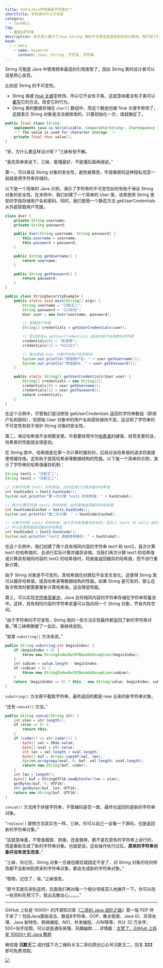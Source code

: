```yaml
---
title: 为什么Java字符串是不可变的？
shortTitle: 字符串为什么不可变
category:
  - Java核心
tag:
  - 数组&字符串
description: 本文深入探讨了Java String 类的不可变性及其背后的设计原则。我们将了解不可变字符串如何提高代码的安全性、性能和可维护性，以及为什么Java选择了这种设计。探索String类的内部实现，理解为何Java字符串是不可变的。
head:
  - - meta
    - name: keywords
      content: Java, String, 不可变, 字符串
---
```



String 可能是 Java 中使用频率最高的引用类型了，因此 String 类的设计者可以说是用心良苦。

比如说 String 的不可变性。

- String 类被 [final 关键字](https://javabetter.cn/oo/final.html)修饰，所以它不会有子类，这就意味着没有子类可以[重写](https://javabetter.cn/basic-extra-meal/override-overload.html)它的方法，改变它的行为。
- String 类的数据存储在 `char[]` 数组中，而这个数组也被 final 关键字修饰了，这就表示 String 对象是没法被修改的，只要初始化一次，值就确定了。

```java
public final class String
    implements java.io.Serializable, Comparable<String>, CharSequence {
    /** The value is used for character storage. */
    private final char value[];
}
```

“哥，为什么要这样设计呢？”三妹有些不解。

“我先简单来说下，三妹，能懂最好，不能懂后面再细说。”

第一，可以保证 String 对象的安全性，避免被篡改，毕竟像密码这种隐私信息一般就是用字符串存储的。

以下是一个简单的 Java 示例，演示了字符串的不可变性如何有助于保证 String 对象的安全性。在本例中，我们创建了一个简单的 User 类，该类使用 String 类型的字段存储用户名和密码。同时，我们使用一个静态方法 getUserCredentials 从外部获取用户凭据。

```java
class User {
    private String username;
    private String password;

    public User(String username, String password) {
        this.username = username;
        this.password = password;
    }

    public String getUsername() {
        return username;
    }

    public String getPassword() {
        return password;
    }
}

public class StringSecurityExample {
    public static void main(String[] args) {
        String username = "沉默王二";
        String password = "123456";
        User user = new User(username, password);

        // 获取用户凭据
        String[] credentials = getUserCredentials(user);

        // 尝试修改从 getUserCredentials 返回的用户名和密码字符串
        credentials[0] = "陈清扬";
        credentials[1] = "612311";

        // 输出原始 User 对象中的用户名和密码
        System.out.println("原始用户名: " + user.getUsername());
        System.out.println("原始密码: " + user.getPassword());
    }

    public static String[] getUserCredentials(User user) {
        String[] credentials = new String[2];
        credentials[0] = user.getUsername();
        credentials[1] = user.getPassword();
        return credentials;
    }
}
```

在这个示例中，尽管我们尝试修改 getUserCredentials 返回的字符串数组（即用户名和密码），但原始 User 对象中的用户名和密码保持不变。这证明了字符串的不可变性有助于保护 String 对象的安全性。

第二，保证哈希值不会频繁变更。毕竟要经常作为[哈希表](https://javabetter.cn/collection/hashmap.html)的键值，经常变更的话，哈希表的性能就会很差劲。

在 String 类中，哈希值是在第一次计算时缓存的，后续对该哈希值的请求将直接使用缓存值。这有助于提高哈希表等数据结构的性能。以下是一个简单的示例，演示了字符串的哈希值缓存机制：

```java
String text1 = "沉默王二";
String text2 = "沉默王二";

// 计算字符串 text1 的哈希值，此时会进行计算并缓存哈希值
int hashCode1 = text1.hashCode();
System.out.println("第一次计算 text1 的哈希值: " + hashCode1);

// 再次计算字符串 text1 的哈希值，此时直接返回缓存的哈希值
int hashCode1Cached = text1.hashCode();
System.out.println("第二次计算: " + hashCode1Cached);

// 计算字符串 text2 的哈希值，由于字符串常量池的存在，实际上 text1 和 text2 指向同一个字符串对象
// 所以这里直接返回缓存的哈希值
int hashCode2 = text2.hashCode();
System.out.println("text2 直接使用缓存: " + hashCode2);
```

在这个示例中，我们创建了两个具有相同内容的字符串 text1 和 text2。首次计算 text1 的哈希值时，会进行实际计算并缓存该值。当我们再次计算 text1 的哈希值或计算具有相同内容的 text2 的哈希值时，将直接返回缓存的哈希值，而不进行重新计算。

由于 String 对象是不可变的，其哈希值在创建后不会发生变化。这使得 String 类可以缓存哈希值，提高哈希表等数据结构的性能。如果 String 是可变的，那么在每次修改时都需要重新计算哈希值，这会降低性能。

第三，可以实现[字符串常量池](https://javabetter.cn/string/constant-pool.html)，Java 会将相同内容的字符串存储在字符串常量池中。这样，具有相同内容的字符串变量可以指向同一个 String 对象，节省内存空间。

“由于字符串的不可变性，String 类的一些方法实现最终都返回了新的字符串对象。”等三妹稍微缓了一会后，我继续说到。

“就拿 `substring()` 方法来说。”

```java
public String substring(int beginIndex) {
    if (beginIndex < 0) {
        throw new StringIndexOutOfBoundsException(beginIndex);
    }
    int subLen = value.length - beginIndex;
    if (subLen < 0) {
        throw new StringIndexOutOfBoundsException(subLen);
    }
    return (beginIndex == 0) ? this : new String(value, beginIndex, subLen);
}
```

`substring()` 方法用于截取字符串，最终返回的都是 new 出来的新字符串对象。

“还有 `concat()` 方法。”

```java
public String concat(String str) {
    int olen = str.length();
    if (olen == 0) {
        return this;
    }
    if (coder() == str.coder()) {
        byte[] val = this.value;
        byte[] oval = str.value;
        int len = val.length + oval.length;
        byte[] buf = Arrays.copyOf(val, len);
        System.arraycopy(oval, 0, buf, val.length, oval.length);
        return new String(buf, coder);
    }
    int len = length();
    byte[] buf = StringUTF16.newBytesFor(len + olen);
    getBytes(buf, 0, UTF16);
    str.getBytes(buf, len, UTF16);
    return new String(buf, UTF16);
}
```

`concat()` 方法用于拼接字符串，不管编码是否一致，最终也返回的是新的字符串对象。

“`replace()` 替换方法其实也一样，三妹，你可以自己一会看一下源码，也是返回新的字符串对象。”

“这就意味着，不管是截取、拼接，还是替换，都不是在原有的字符串上进行的，而是重新生成了新的字符串对象。也就是说，这些操作执行过后，**原来的字符串对象并没有发生改变**。”

“三妹，你记住，String 对象一旦被创建后就固定不变了，对 String 对象的任何修改都不会影响到原来的字符串对象，都会生成新的字符串对象。”

“嗯嗯，记住了，哥。”三妹很乖。

“那今天就先讲到这吧，后面我们再对每一个细分领域深入地展开一下。你可以找一些资料先预习下，我出去散会心。。。。。”

---

GitHub 上标星 10000+ 的开源知识库《[二哥的 Java 进阶之路](https://github.com/itwanger/toBeBetterJavaer)》第一版 PDF 终于来了！包括Java基础语法、数组&字符串、OOP、集合框架、Java IO、异常处理、Java 新特性、网络编程、NIO、并发编程、JVM等等，共计 32 万余字，500+张手绘图，可以说是通俗易懂、风趣幽默……详情戳：[太赞了，GitHub 上标星 10000+ 的 Java 教程](https://javabetter.cn/overview/)


微信搜 **沉默王二** 或扫描下方二维码关注二哥的原创公众号沉默王二，回复 **222** 即可免费领取。

![](https://cdn.tobebetterjavaer.com/tobebetterjavaer/images/gongzhonghao.png)